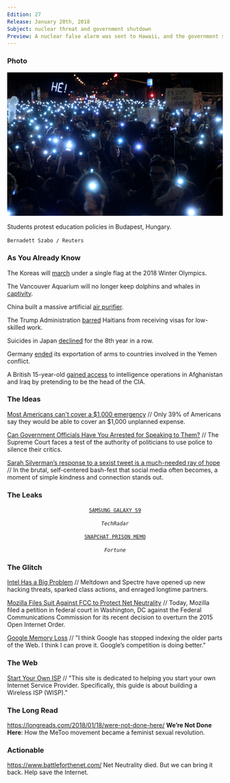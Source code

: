 ```yaml
---
Edition: 27
Release: January 20th, 2018
Subject: nuclear threat and government shutdown
Preview: A nuclear false alarm was sent to Hawaii, and the government shut down. All in a week's work.
---
```


### Photo

![budapest.jpg](budapest.jpg)

Students protest education policies in Budapest, Hungary.

`Bernadett Szabo / Reuters`

### As You Already Know
The Koreas will [march](http://www.bbc.com/news/world-asia-42721417) under a single flag at the 2018 Winter Olympics.

The Vancouver Aquarium will no longer keep dolphins and whales in [captivity](http://www.cbc.ca/news/canada/british-columbia/vancouver-aquarium-will-no-longer-keep-whales-dolphins-in-captivity-1.4492316).

China built a massive artificial [air purifier](http://www.scmp.com/news/china/society/article/2128355/china-builds-worlds-biggest-air-purifier-and-it-seems-be-working).

The Trump Administration [barred](https://www.reuters.com/article/us-usa-immigration-haiti/trump-administration-bars-haitians-from-u-s-visas-for-low-skilled-work-idUSKBN1F702O) Haitians from receiving visas for low-skilled work.

Suicides in Japan [declined](https://www3.nhk.or.jp/nhkworld/en/news/20180119_16/) for the 8th year in a row.

Germany [ended](http://www.dw.com/en/germany-halts-weapons-exports-to-parties-in-yemen-conflict/a-42229376) its exportation of arms to countries involved in the Yemen conflict.

A British 15-year-old [gained access](http://www.telegraph.co.uk/news/2018/01/19/british-15-year-old-gained-access-intelligence-operations-afghanistan/) to intelligence operations in Afghanistan and Iraq by pretending to be the head of the CIA.

### The Ideas

[Most Americans can't cover a $1,000 emergency](http://money.cnn.com/2018/01/18/pf/lack-of-savings-cover-unexpected-expense/index.html) // Only 39% of Americans say they would be able to cover an $1,000 unplanned expense.

[Can Government Officials Have You Arrested for Speaking to Them?](https://www.theatlantic.com/politics/archive/2018/01/can-government-officials-have-you-arrested-for-speaking-to-them/550517/) // The Supreme Court faces a test of the authority of politicians to use police to silence their critics.

[Sarah Silverman’s response to a sexist tweet is a much-needed ray of hope](https://quartzy.qz.com/1173220/sarah-silvermans-powerful-response-to-a-sexist-troll/) // In the brutal, self-centered bash-fest that social media often becomes, a moment of simple kindness and connection stands out.

### The Leaks

<center>

[`SAMSUNG GALAXY S9`](http://www.techradar.com/news/more-details-of-the-samsung-galaxy-s9-and-s9-plus-leak-out-ahead-of-mwc)

*`TechRadar`*

[`SNAPCHAT PRISON MEMO`](http://fortune.com/2018/01/20/leaked-snap-memo/)

*`Fortune`*

</center>

### The Glitch
[Intel Has a Big Problem](https://www.bloomberg.com/news/features/2018-01-18/intel-has-a-big-problem-it-needs-to-act-like-it) // Meltdown and Spectre have opened up new hacking threats, sparked class actions, and enraged longtime partners.

[Mozilla Files Suit Against FCC to Protect Net Neutrality](https://blog.mozilla.org/blog/2018/01/16/mozilla-files-suit-fcc-protect-net-neutrality/) // Today, Mozilla filed a petition in federal court in Washington, DC against the Federal Communications Commission for its recent decision to overturn the 2015 Open Internet Order.

[Google Memory Loss](https://www.tbray.org/ongoing/When/201x/2018/01/15/Google-is-losing-its-memory) // "I think Google has stopped in­dex­ing the old­er parts of the We­b. I think I can prove it. Google’s com­pe­ti­tion is do­ing bet­ter."

### The Web

[Start Your Own ISP](https://startyourownisp.com/) // "This site is dedicated to helping you start your own Internet Service Provider. Specifically, this guide is about building a Wireless ISP (WISP)."

### The Long Read
https://longreads.com/2018/01/18/were-not-done-here/ **We’re Not Done Here**: How the MeToo movement became a feminist sexual revolution.

### Actionable
https://www.battleforthenet.com/ Net Neutrality died. But we can bring it back. Help save the Internet.

